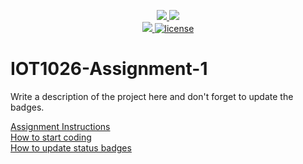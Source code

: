 <p align="center">
	<a href="https://github.com/rebeccaYMCG/IOT1026-Assignment-1/actions/workflows/ci.yml">
    <img src="https://github.com/rebeccaYMCG/IOT1026-Assignment-1/actions/workflows/ci.yml/badge.svg"/>
    </a>
	<a href="https://github.com/rebeccaYMCG/IOT1026-Assignment-1/actions/workflows/formatting.yml">
    <img src="https://github.com/rebeccaYMCG/IOT1026-Assignment-1/actions/workflows/formatting.yml/badge.svg"/>
	<br/>
    <a href="https://codecov.io/gh/GwGibson/IOT1026-Assignment-1" > 
    <img src="https://codecov.io/gh/GwGibson/IOT1026-Assignment-1/branch/main/graph/badge.svg?token=JS0857X5JD"/>
	<img title="MIT License" alt="license" src="https://img.shields.io/badge/license-MIT-informational?style=flat-square">	
    </a>
</p>

# IOT1026-Assignment-1
Write a description of the project here and don't forget to update the badges.  

[Assignment Instructions](docs/instructions.md)  
[How to start coding](docs/how-to-use.md)  
[How to update status badges](docs/how-to-update-badges.md)
